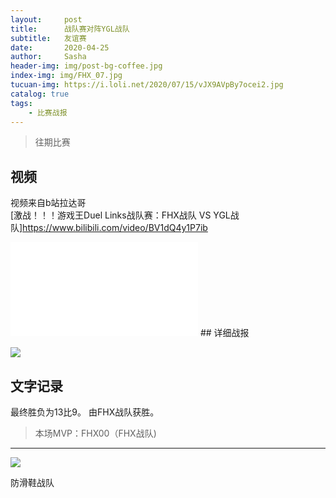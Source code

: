 ```yaml
---
layout:     post
title:      战队赛对阵YGL战队
subtitle:   友谊赛
date:       2020-04-25
author:     Sasha
header-img: img/post-bg-coffee.jpg
index-img: img/FHX_07.jpg
tucuan-img: https://i.loli.net/2020/07/15/vJX9AVpBy7ocei2.jpg
catalog: true
tags:
    - 比赛战报
---
```

>往期比赛

## 视频

视频来自b站拉达哥
<br>
[激战！！！游戏王Duel Links战队赛：FHX战队 VS YGL战队]https://www.bilibili.com/video/BV1dQ4y1P7ib
<br>
<iframe src="//player.bilibili.com/player.html?aid=94577283&cid=161456464&page=1" scrolling="no" border="0" frameborder="no" framespacing="0" allowfullscreen="true"> </iframe>
## 详细战报

![](https://i.loli.net/2020/07/15/OHXbqK1BDm3SPrE.jpg)





## 文字记录

最终胜负为13比9。
由FHX战队获胜。




>本场MVP：FHX00（FHX战队)   

----



![](https://ftp.bmp.ovh/imgs/2020/02/cf68a58bd43dd722.png)



防滑鞋战队
